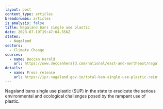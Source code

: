 ```yaml
---
layout: post
content_type: articles
breadcrumbs: articles
is_analysis: false
title: Nagaland bans single use plastic
date: 2023-07-19T19:47:04.556Z
states:
  - Nagaland
sectors:
  - Climate Change
sources:
  - name: Deccan Herald
    url: https://www.deccanherald.com/national/east-and-northeast/nagaland-government-bans-single-use-plastic-1237453.html
details:
  - name: Press release
    url: https://ipr.nagaland.gov.in/total-ban-single-use-plastic-reinforced-nagaland
---
```

Nagaland bans single use plastic (SUP) in the state to eradicate the serious environmental and ecological challenges posed by the rampant use of plastic.